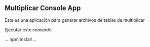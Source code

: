 ## Multiplicar Console App

Esta es una aplicación para generar archivos de tablas de multiplicar

Ejecutar este comando


...
npm install
...
